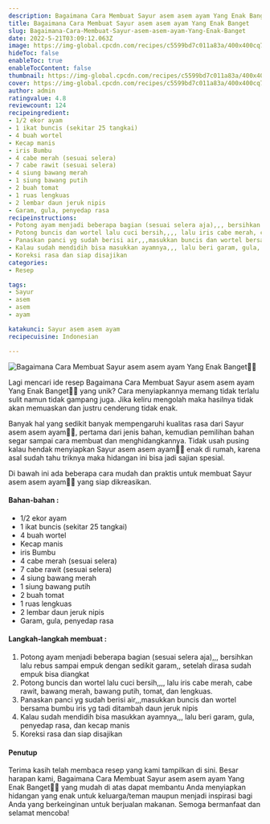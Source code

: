 ```yaml
---
description: Bagaimana Cara Membuat Sayur asem asem ayam Yang Enak Banget"
title: Bagaimana Cara Membuat Sayur asem asem ayam Yang Enak Banget
slug: Bagaimana-Cara-Membuat-Sayur-asem-asem-ayam-Yang-Enak-Banget
date: 2022-5-21T03:09:12.063Z
image: https://img-global.cpcdn.com/recipes/c5599bd7c011a83a/400x400cq70/photo.jpg
hideToc: false
enableToc: true
enableTocContent: false
thumbnail: https://img-global.cpcdn.com/recipes/c5599bd7c011a83a/400x400cq70/photo.jpg
cover: https://img-global.cpcdn.com/recipes/c5599bd7c011a83a/400x400cq70/photo.jpg
author: admin
ratingvalue: 4.8
reviewcount: 124
recipeingredient:
- 1/2 ekor ayam
- 1 ikat buncis (sekitar 25 tangkai)
- 4 buah wortel
- Kecap manis
- iris Bumbu
- 4 cabe merah (sesuai selera)
- 7 cabe rawit (sesuai selera)
- 4 siung bawang merah
- 1 siung bawang putih
- 2 buah tomat
- 1 ruas lengkuas
- 2 lembar daun jeruk nipis
- Garam, gula, penyedap rasa
recipeinstructions:
- Potong ayam menjadi beberapa bagian (sesuai selera aja),,, bersihkan lalu rebus sampai empuk dengan sedikit garam,, setelah dirasa sudah empuk bisa diangkat
- Potong buncis dan wortel lalu cuci bersih,,,, lalu iris cabe merah, cabe rawit, bawang merah, bawang putih, tomat, dan lengkuas.
- Panaskan panci yg sudah berisi air,,,masukkan buncis dan wortel bersama bumbu iris yg tadi ditambah daun jeruk nipis
- Kalau sudah mendidih bisa masukkan ayamnya,,, lalu beri garam, gula, penyedap rasa, dan kecap manis
- Koreksi rasa dan siap disajikan
categories:
- Resep

tags:
- Sayur
- asem
- asem
- ayam

katakunci: Sayur asem asem ayam
recipecuisine: Indonesian

---
```


![Bagaimana Cara Membuat Sayur asem asem ayam Yang Enak Banget👩‍🍳](https://img-global.cpcdn.com/recipes/c5599bd7c011a83a/400x400cq70/photo.jpg)

Lagi mencari ide resep Bagaimana Cara Membuat Sayur asem asem ayam Yang Enak Banget👩‍🍳 yang unik? Cara menyiapkannya memang tidak terlalu sulit namun tidak gampang juga. Jika keliru mengolah maka hasilnya tidak akan memuaskan dan justru cenderung tidak enak.

Banyak hal yang sedikit banyak mempengaruhi kualitas rasa dari Sayur asem asem ayam👩‍🍳, pertama dari jenis bahan, kemudian pemilihan bahan segar sampai cara membuat dan menghidangkannya. Tidak usah pusing kalau hendak menyiapkan Sayur asem asem ayam👩‍🍳 enak di rumah, karena asal sudah tahu triknya maka hidangan ini bisa jadi sajian spesial.

Di bawah ini ada beberapa cara mudah dan praktis untuk membuat Sayur asem asem ayam👩‍🍳 yang siap dikreasikan.

<!--inarticleads1-->

#### Bahan-bahan :

- 1/2 ekor ayam
- 1 ikat buncis (sekitar 25 tangkai)
- 4 buah wortel
- Kecap manis
- iris Bumbu
- 4 cabe merah (sesuai selera)
- 7 cabe rawit (sesuai selera)
- 4 siung bawang merah
- 1 siung bawang putih
- 2 buah tomat
- 1 ruas lengkuas
- 2 lembar daun jeruk nipis
- Garam, gula, penyedap rasa

<!--inarticleads2-->

#### Langkah-langkah membuat :

1. Potong ayam menjadi beberapa bagian (sesuai selera aja),,, bersihkan lalu rebus sampai empuk dengan sedikit garam,, setelah dirasa sudah empuk bisa diangkat
1. Potong buncis dan wortel lalu cuci bersih,,,, lalu iris cabe merah, cabe rawit, bawang merah, bawang putih, tomat, dan lengkuas.
1. Panaskan panci yg sudah berisi air,,,masukkan buncis dan wortel bersama bumbu iris yg tadi ditambah daun jeruk nipis
1. Kalau sudah mendidih bisa masukkan ayamnya,,, lalu beri garam, gula, penyedap rasa, dan kecap manis
1. Koreksi rasa dan siap disajikan

#### Penutup

Terima kasih telah membaca resep yang kami tampilkan di sini. Besar harapan kami, Bagaimana Cara Membuat Sayur asem asem ayam Yang Enak Banget👩‍🍳 yang mudah di atas dapat membantu Anda menyiapkan hidangan yang enak untuk keluarga/teman maupun menjadi inspirasi bagi Anda yang berkeinginan untuk berjualan makanan. Semoga bermanfaat dan selamat mencoba!
